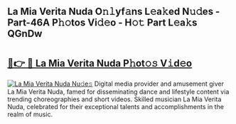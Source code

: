 ## La Mia Verita Nuda O𝚗𝚕yf𝚊ns L𝚎a𝚔ed N𝚞𝚍es - Part-46A P𝚑𝚘tos Vi𝚍𝚎o - H𝚘𝚝 Part L𝚎a𝚔s QGnDw

# <h2><a href="http://kf3w69.oniu.top/?m=La+Mia+Verita+Nuda">🔗👉 🔴 La Mia Verita Nuda P𝚑ot𝚘𝚜 V𝚒d𝚎o</a></h2>

[![La Mia Verita Nuda Nu𝚍e𝚜](https://i.imgur.com/0qMVB7G.gif)](http://kf3w69.oniu.top/?m=La+Mia+Verita+Nuda)
Digital media provider and amusement giver La Mia Verita Nuda, famed for disseminating dance and lifestyle content via trending choreographies and short videos. Skilled musician La Mia Verita Nuda, celebrated for their exceptional talents and accomplishments in the realm of music.  
